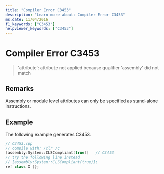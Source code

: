 ```yaml
---
title: "Compiler Error C3453"
description: "Learn more about: Compiler Error C3453"
ms.date: 11/04/2016
f1_keywords: ["C3453"]
helpviewer_keywords: ["C3453"]
---
```

# Compiler Error C3453

> 'attribute': attribute not applied because qualifier 'assembly' did not match

## Remarks

Assembly or module level attributes can only be specified as stand-alone instructions.

## Example

The following example generates C3453.

```cpp
// C3453.cpp
// compile with: /clr /c
[assembly:System::CLSCompliant(true)]   // C3453
// try the following line instead
// [assembly:System::CLSCompliant(true)];
ref class X {};
```
